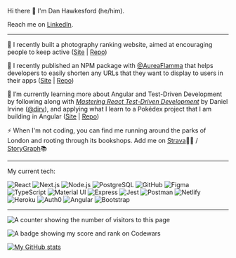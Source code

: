 Hi there 👋 I'm Dan Hawkesford (he/him).

Reach me on [LinkedIn](https://www.linkedin.com/in/daniel-hawkesford/).

---

🔭 I recently built a photography ranking website, aimed at encouraging people to keep active ([Site](https://the-wall-app.netlify.app/) | [Repo](https://github.com/DHawkesford/the-wall))

👯 I recently published an NPM package with [@AureaFlamma](https://github.com/AureaFlamma) that helps developers to easily shorten any URLs that they want to display to users in their apps ([Site](https://www.npmjs.com/package/linkclipper) | [Repo](https://github.com/DHawkesford/LinkClipper))

🌱 I’m currently learning more about Angular and Test-Driven Development by following along with *[Mastering React Test-Driven Development](https://github.com/PacktPublishing/Mastering-React-Test-Driven-Development-Second-Edition)* by Daniel Irvine ([@dirv](https://github.com/dirv)), and applying what I learn to a Pokédex project that I am building in Angular ([Site](https://dangular-pokedex.netlify.app/) | [Repo](https://github.com/DHawkesford/angular-pokedex)) 

⚡ When I'm not coding, you can find me running around the parks of London and rooting through its bookshops. Add me on [Strava](https://www.strava.com/athletes/691392)🏃‍♂️ / [StoryGraph](https://app.thestorygraph.com/profile/dhawkesford)📚

---

My current tech:

![React](https://img.shields.io/badge/react-20232A.svg?style=for-the-badge&logo=react)
![Next.js](https://img.shields.io/badge/next.js-black.svg?style=for-the-badge&logo=next.js)
![Node.js](https://img.shields.io/badge/node.js-339933.svg?style=for-the-badge&logo=node.js&logoColor=white)
![PostgreSQL](https://img.shields.io/badge/postgresql-4169E1.svg?style=for-the-badge&logo=postgresql&logoColor=white)
![GitHub](https://img.shields.io/badge/github-181717.svg?style=for-the-badge&logo=github&logoColor=white)
![Figma](https://img.shields.io/badge/figma-F24E1E.svg?style=for-the-badge&logo=figma&logoColor=white)
![TypeScript](https://img.shields.io/badge/typescript-3178C6.svg?style=for-the-badge&logo=typescript&logoColor=white)
![Material UI](https://img.shields.io/badge/mui-007FFF.svg?style=for-the-badge&logo=mui&logoColor=white)
![Express](https://img.shields.io/badge/express-000000.svg?style=for-the-badge&logo=express&logoColor=white)
![Jest](https://img.shields.io/badge/jest-C21325.svg?style=for-the-badge&logo=jest&logoColor=white)
![Postman](https://img.shields.io/badge/postman-FF6C37.svg?style=for-the-badge&logo=postman&logoColor=white)
![Netlify](https://img.shields.io/badge/netlify-00C7B7.svg?style=for-the-badge&logo=netlify&logoColor=white)
![Heroku](https://img.shields.io/badge/heroku-430098.svg?style=for-the-badge&logo=heroku&logoColor=white)
![Auth0](https://img.shields.io/badge/auth0-EB5424.svg?style=for-the-badge&logo=auth0&logoColor=white)
![Angular](https://img.shields.io/badge/angular-DD0031.svg?style=for-the-badge&logo=angular&logoColor=white)
![Bootstrap](https://img.shields.io/badge/bootstrap-7952B3.svg?style=for-the-badge&logo=bootstrap&logoColor=white)

---

![A counter showing the number of visitors to this page](https://visitor-badge.glitch.me/badge?page_id=dhawkesford.dhawkesford&left_color=blue&right_color=black)

![A badge showing my score and rank on Codewars](https://www.codewars.com/users/DHawkesford/badges/micro)

[![My GitHub stats](https://github-readme-stats.vercel.app/api?username=dhawkesford&hide=stars,issues&count_private=true&show_icons=true&theme=calm)](https://github.com/anuraghazra/github-readme-stats)

<!--
**DHawkesford/DHawkesford** is a ✨ _special_ ✨ repository because its `README.md` (this file) appears on your GitHub profile.

Here are some ideas to get you started:

- 🔭 I’m currently working on ...
- 🌱 I’m currently learning ...
- ⚡ Fun fact: ...
- 👯 I’m looking to collaborate on ...
- 🤔 I’m looking for help with ...
- 💬 Ask me about ...
- 📫 How to reach me: ...
- 😄 Pronouns: ...
-->
